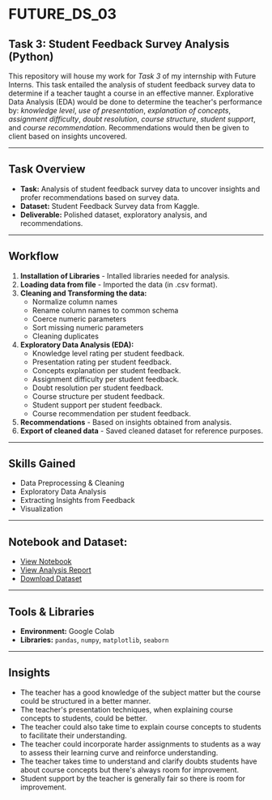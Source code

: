 # FUTURE_DS_03
## Task 3: Student Feedback Survey Analysis (Python)

This repository will house my work for *Task 3* of my internship with Future Interns.
This task entailed the analysis of student feedback survey data to determine if a teacher taught a course in an effective manner. Explorative Data Analysis (EDA) would be done to determine the teacher's performance by: *knowledge level*, *use of presentation*, *explanation of concepts*, *assignment difficulty*, *doubt resolution*, *course structure*, *student support*, and *course recommendation*. Recommendations would then be given to client based on insights uncovered. 

---

## Task Overview
- **Task:** Analysis of student feedback survey data to uncover insights and profer recommendations based on survey data.
- **Dataset:** Student Feedback Survey data from Kaggle.
- **Deliverable:** Polished dataset, exploratory analysis, and recommendations.

---

## Workflow
1. **Installation of Libraries** - Intalled libraries needed for analysis.
2. **Loading data from file** - Imported the data (in .csv format).
3. **Cleaning and Transforming the data:**
   - Normalize column names
   - Rename column names to common schema
   - Coerce numeric parameters
   - Sort missing numeric parameters
   - Cleaning duplicates
4. **Exploratory Data Analysis (EDA):**
   - Knowledge level rating per student feedback.
   - Presentation rating per student feedback.
   - Concepts explanation per student feedback.
   - Assignment difficulty per student feedback.
   - Doubt resolution per student feedback.
   - Course structure per student feedback.
   - Student support per student feedback.
   - Course recommendation per student feedback.
5. **Recommendations** - Based on insights obtained from analysis.
6. **Export of cleaned data** - Saved cleaned dataset for reference purposes.

---

## Skills Gained
- Data Preprocessing & Cleaning
- Exploratory Data Analysis
- Extracting Insights from Feedback
- Visualization

---

## Notebook and Dataset:
  - [View Notebook](https://github.com/OsazeleMomoh/FUTURE_DS_03/blob/main/Student_Feedback_Survey_Analysis.ipynb)
  - [View Analysis Report](https://github.com/OsazeleMomoh/FUTURE_DS_03/blob/main/Student_Feedback_Survey_Analysis.pdf)
  - [Download Dataset](https://github.com/OsazeleMomoh/FUTURE_DS_03/blob/main/student_feedback.csv)

---

  ## Tools & Libraries
  - **Environment:** Google Colab
  - **Libraries:** `pandas`, `numpy`, `matplotlib`, `seaborn`

 ---

 ## Insights
 - The teacher has a good knowledge of the subject matter but the course could be structured in a better manner.
 - The teacher's presentation techniques, when explaining course concepts to students, could be better.
 - The teacher could also take time to explain course concepts to students to facilitate their understanding.
 - The teacher could incorporate harder assignments to students as a way to assess their learning curve and reinforce understanding.
 - The teacher takes time to understand and clarify doubts students have about course concepts but there's always room for improvement.
 - Student support by the teacher is generally fair so there is room for improvement.

